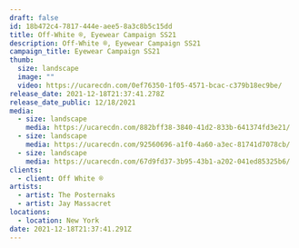 ```yaml
---
draft: false
id: 18b472c4-7817-444e-aee5-8a3c8b5c15dd
title: Off-White ®, Eyewear Campaign SS21
description: Off-White ®, Eyewear Campaign SS21
campaign_title: Eyewear Campaign SS21
thumb:
  size: landscape
  image: ""
  video: https://ucarecdn.com/0ef76350-1f05-4571-bcac-c379b18ec9be/
release_date: 2021-12-18T21:37:41.278Z
release_date_public: 12/18/2021
media:
  - size: landscape
    media: https://ucarecdn.com/882bff38-3840-41d2-833b-641374fd3e21/
  - size: landscape
    media: https://ucarecdn.com/92560696-a1f0-4a60-a3ec-81741d7078cb/
  - size: landscape
    media: https://ucarecdn.com/67d9fd37-3b95-43b1-a202-041ed85325b6/
clients:
  - client: Off White ®
artists:
  - artist: The Posternaks
  - artist: Jay Massacret
locations:
  - location: New York
date: 2021-12-18T21:37:41.291Z
---
```

